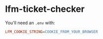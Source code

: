 # lfm-ticket-checker

You'll need an `.env` with:

```ini
LFM_COOKIE_STRING=COOKIE_FROM_YOUR_BROWSER
```

